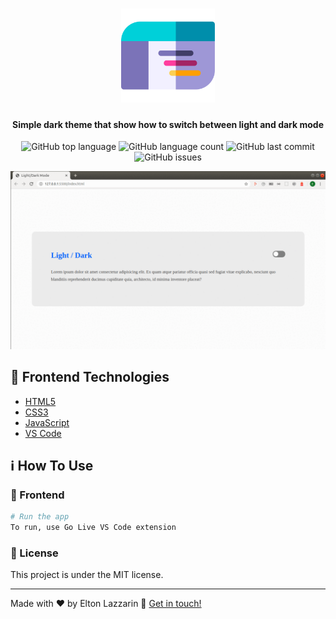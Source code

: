 <h1 align="center">
  <img src="https://github.com/eltonlazzarin/themeswitcher/blob/master/screenshots/theme.svg" alt="Logo" height="150px" width="150px" />
</h1>

<h4 align="center">
Simple dark theme that show how to switch between light and dark mode

</h4>
<p align="center">
  <img alt="GitHub top language" src="https://img.shields.io/github/languages/top/eltonlazzarin/js-dark-theme">

  <img alt="GitHub language count" src="https://img.shields.io/github/languages/count/eltonlazzarin/js-dark-theme">

  <img alt="GitHub last commit" src="https://img.shields.io/github/last-commit/eltonlazzarin/js-dark-theme">

  <img alt="GitHub issues" src="https://img.shields.io/github/issues/eltonlazzarin/js-dark-theme">

<p align="center">
<img alt="Main Page" src="https://github.com/eltonlazzarin/js-dark-theme/blob/master/screenshots/toggle.gif">

## :rocket: Frontend Technologies

- [HTML5](https://developer.mozilla.org/en-US/docs/Web/Guide/HTML/HTML5)
- [CSS3](https://developer.mozilla.org/en-US/docs/Archive/CSS3)
- [JavaScript](https://developer.mozilla.org/en-US/docs/Web/JavaScript)
- [VS Code](https://code.visualstudio.com)

## :information_source: How To Use

### :rocket: Frontend

```bash
# Run the app
To run, use Go Live VS Code extension
```

### :memo: License

This project is under the MIT license.

---

Made with ♥ by Elton Lazzarin :wave: [Get in touch!](https://www.linkedin.com/in/eltonlazzarin/)
